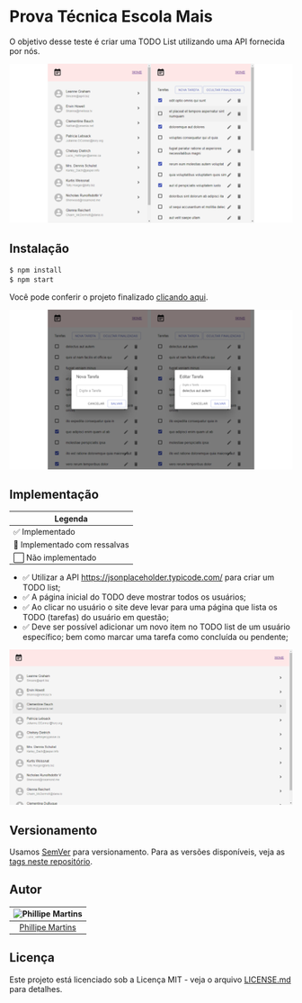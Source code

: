 # Prova Técnica Escola Mais

O objetivo desse teste é criar uma TODO List utilizando uma API fornecida por nós.

![Screenshot_0](readme/screenshot__000.png)

## Instalação

```sh
$ npm install
$ npm start
```

Você pode conferir o projeto finalizado
[clicando aqui](https://prova-tecnica-escolamais.surge.sh/).

![Screenshot_0](readme/screenshot__001.png)

## Implementação

| Legenda                       |
| ----------------------------- |
| ✅ Implementado               |
| 🔳 Implementado com ressalvas |
| ⬜ Não implementado           |

- ✅ Utilizar a API https://jsonplaceholder.typicode.com/ para criar um TODO list;
- ✅ A página inicial do TODO deve mostrar todos os usuários;
- ✅ Ao clicar no usuário o site deve levar para uma página que lista os TODO (tarefas) do usuário em questão;
- ✅ Deve ser possível adicionar um novo item no TODO list de um usuário específico; bem como marcar uma tarefa como concluída ou pendente;

![Screenshot_0](readme/screenshot__002.png)

## Versionamento

Usamos [SemVer](http://semver.org/) para versionamento. Para as versões
disponíveis, veja as
[tags neste repositório](https://github.com/inkasadev/prova-tecnica-escolamais/tags).

## Autor

| ![Phillipe Martins](https://avatars.githubusercontent.com/u/7750404?v=4&s=150) |
| :----------------------------------------------------------------------------: |
|               [Phillipe Martins](https://github.com/inkasadev/)                |

## Licença

Este projeto está licenciado sob a Licença MIT - veja o arquivo
[LICENSE.md](LICENSE.md) para detalhes.
